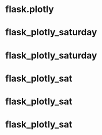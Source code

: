# flask.plotly
# flask_plotly_saturday
# flask_plotly_saturday
# flask_plotly_sat
# flask_plotly_sat
# flask_plotly_sat

